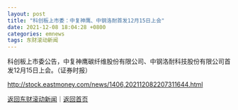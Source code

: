 ```yaml
---
layout: post
title: "科创板上市委：中复神鹰、中钢洛耐首发12月15日上会"
date: 2021-12-08 18:04:28 +0800
categories: emnews
tags: 东财滚动新闻
---
```


科创板上市委公告，中复神鹰碳纤维股份有限公司、中钢洛耐科技股份有限公司首发12月15日上会。（证券时报）

<http://stock.eastmoney.com/news/1406,202112082207311644.html>

[返回东财滚动新闻](//finews.withounder.com/emnews/)｜[返回首页](//finews.withounder.com/)